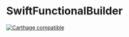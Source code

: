# SwiftFunctionalBuilder

[![Carthage compatible](https://img.shields.io/badge/Carthage-compatible-4BC51D.svg?style=flat)](https://github.com/Carthage/Carthage)